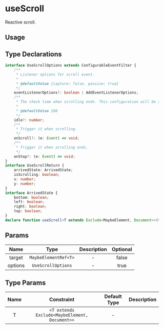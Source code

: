 # useScroll

Reactive scroll.

## Usage

## Type Declarations

```ts
interface UseScrollOptions extends ConfigurableEventFilter {
    /**
     * Listener options for scroll event.
     *
     * @defaultValue {capture: false, passive: true}
     */
    eventListenerOptions?: boolean | AddEventListenerOptions;
    /**
     * The check time when scrolling ends. This configuration will be setting to (throttle + idle) when the `throttle` is configured.
     *
     * @defaultValue 200
     */
    idle?: number;
    /**
     * Trigger it when scrolling.
     */
    onScroll?: (e: Event) => void;
    /**
     * Trigger it when scrolling ends.
     */
    onStop?: (e: Event) => void;
}
interface UseScrollReturn {
    arrivedState: ArrivedState;
    isScrolling: boolean;
    x: number;
    y: number;
}
interface ArrivedState {
    bottom: boolean;
    left: boolean;
    right: boolean;
    top: boolean;
}
declare function useScroll<T extends Exclude<MaybeElement, Document>>(target: MaybeElementRef<T>, options?: UseScrollOptions): UseScrollReturn;
```

## Params

|  Name   |         Type         | Description | Optional |
| :-----: | :------------------: | :---------: | :------: |
| target  | `MaybeElementRef<T>` |      -      |  false   |
| options |  `UseScrollOptions`  |      -      |   true   |

## Type Params

| Name |                  Constraint                   | Default Type | Description |
| :--: | :-------------------------------------------: | :----------: | :---------: |
|  T   | `<T extends Exclude<MaybeElement, Document>>` |      -       |             |
